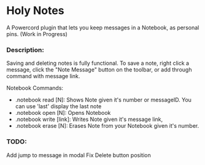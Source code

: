 # Holy Notes
 A Powercord plugin that lets you keep messages in a Notebook, as personal pins. (Work in Progress)


### Description:

Saving and deleting notes is fully functional. To save a note, right click a message, click the "Note Message" button on the toolbar, or add through command with message link. 

Notebook Commands:

- .notebook read [N]: Shows Note given it's number or messageID. You can use 'last' display the last note
- .notebook open [N]: Opens Notebook
- .notebook write [link]: Writes Note given it's message link,
- .notebook erase [N]: Erases Note from your Notebook given it's number.

 
### TODO:

Add jump to message in modal
Fix Delete button position
